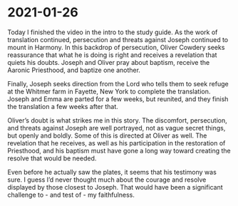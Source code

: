 # 2021-01-26

Today I finished the video in the intro to the study guide.  As the work of translation continued, persecution and threats against Joseph continued to mount in Harmony.  In this backdrop of persecution, Oliver Cowdery seeks reassurance that what he is doing is right and receives a revelation that quiets his doubts.  Joseph and Oliver pray about baptism, receive the Aaronic Priesthood, and baptize one another.

Finally, Joseph seeks direction from the Lord who tells them to seek refuge at the Whitmer farm in Fayette, New York to complete the translation.  Joseph and Emma are parted for a few weeks, but reunited, and they finish the translation a few weeks after that.

Oliver’s doubt is what strikes me in this story.  The discomfort, persecution, and threats against Joseph are well portrayed, not as vague secret things, but openly and boldly.  Some of this is directed at Oliver as well.  The revelation that he receives, as well as his participation in the restoration of Priesthood, and his baptism must have gone a long way toward creating the resolve that would be needed.

Even before he actually saw the plates, it seems that his testimony was sure.  I guess I’d never thought much about the courage and resolve displayed by those closest to Joseph.  That would have been a significant challenge to - and test of - my faithfulness.
